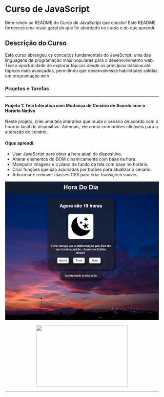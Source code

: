 # Curso de JavaScript

Bem-vindo ao README do Curso de JavaScript que concluí! Este README fornecerá uma visão geral do que foi abordado no curso e do que aprendi.

## Descrição do Curso

Este curso abrangeu os conceitos fundamentais do JavaScript, uma das linguagens de programação mais populares para o desenvolvimento web. Tive a oportunidade de explorar tópicos desde os princípios básicos até tópicos mais avançados, permitindo que desenvolvesse habilidades sólidas em programação web.

### Projetos e Tarefas
---
#### Projeto 1: Tela Interativa com Mudança de Cenário de Acordo com o Horário Nativo
Neste projeto, criei uma tela interativa que muda o cenário de acordo com o horário local do dispositivo. Ademais, ele conta com botões clicáveis para a alteração de cenário.

#### Oque aprendi: 
- Usar JavaScript para obter a hora atual do dispositivo.
- Alterar elementos do DOM dinamicamente com base na hora.
- Manipular imagens e o plano de fundo da tela com base no horário.
- Criar funções que são acionadas por botões para atualizar o cenário.
- Adicionar e remover classes CSS para criar transições suaves

![Projeto 1](Readmeimage/Projeto1.PNG)

<p align="center">
  <img width="300" height="200" src="URL_da_Imagem">
</p>

---
